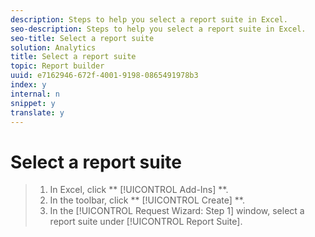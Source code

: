 ```yaml
---
description: Steps to help you select a report suite in Excel.
seo-description: Steps to help you select a report suite in Excel.
seo-title: Select a report suite
solution: Analytics
title: Select a report suite
topic: Report builder
uuid: e7162946-672f-4001-9198-0865491978b3
index: y
internal: n
snippet: y
translate: y
---
```


# Select a report suite


>1. In Excel, click ** [!UICONTROL  Add-Ins] **.
>1. In the toolbar, click ** [!UICONTROL  Create] **.
>1. In the [!UICONTROL  Request Wizard: Step 1] window, select a report suite under [!UICONTROL  Report Suite].
